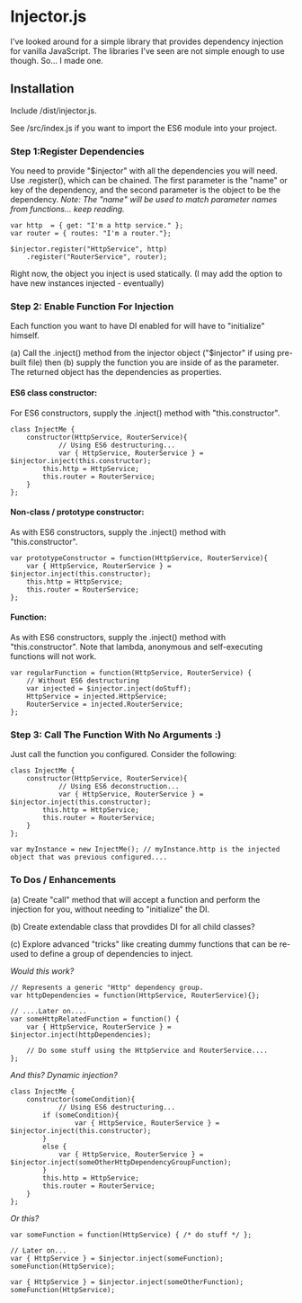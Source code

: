 # Injector.js

I've looked around for a simple library that provides dependency injection for vanilla JavaScript. The libraries I've seen are not simple enough to use though. So... I made one.  

## Installation

Include /dist/injector.js. 

See /src/index.js if you want to import the ES6 module into your project.

### Step 1:Register Dependencies

You need to provide "$injector" with all the dependencies you will need. Use .register(), which can be chained. The first parameter is the "name" or key of the dependency, and the second parameter is the object to be the dependency. *Note: The "name" will be used to match parameter names from functions... keep reading.*

```
var http  = { get: "I'm a http service." };
var router = { routes: "I'm a router."};

$injector.register("HttpService", http)
	.register("RouterService", router);
```

Right now, the object you inject is used statically. (I may add the option to have new instances injected - eventually)


### Step 2: Enable Function For Injection

Each function you want to have DI enabled for will have to "initialize" himself. 

(a) Call the .inject() method from the injector object ("$injector" if using pre-built file) then (b) supply the function you are inside of as the parameter. The returned object has the dependencies as properties.

#### ES6 class constructor:

For ES6 constructors, supply the .inject() method with "this.constructor".
```
class InjectMe {
	constructor(HttpService, RouterService){
    		// Using ES6 destructuring...
        	var { HttpService, RouterService } = $injector.inject(this.constructor);
		this.http = HttpService;
		this.router = RouterService;
	}
};
```

#### Non-class / prototype constructor:

As with ES6 constructors, supply the .inject() method with "this.constructor".
```
var prototypeConstructor = function(HttpService, RouterService){
	var { HttpService, RouterService } = $injector.inject(this.constructor);
	this.http = HttpService;
	this.router = RouterService;
};
```

#### Function:

As with ES6 constructors, supply the .inject() method with "this.constructor". Note that lambda, anonymous and self-executing functions will not work.
```
var regularFunction = function(HttpService, RouterService) {
	// Without ES6 destructuring
	var injected = $injector.inject(doStuff);
	HttpService = injected.HttpService;
	RouterService = injected.RouterService;
};
```


### Step 3: Call The Function With No Arguments :)

Just call the function you configured. Consider the following:

```
class InjectMe {
	constructor(HttpService, RouterService){
    		// Using ES6 deconstruction...
        	var { HttpService, RouterService } = $injector.inject(this.constructor);
		this.http = HttpService;
		this.router = RouterService;
	}
};

var myInstance = new InjectMe(); // myInstance.http is the injected object that was previous configured....
```

### To Dos / Enhancements

(a) Create "call" method that will accept a function and perform the injection for you, without needing to "initialize" the DI.

(b) Create extendable class that provdides DI for all child classes?

(c) Explore advanced "tricks" like creating dummy functions that can be re-used to define a group of dependencies to inject.

*Would this work?*
```
// Represents a generic "Http" dependency group.
var httpDependencies = function(HttpService, RouterService){};

// ....Later on....
var someHttpRelatedFunction = function() {
	var { HttpService, RouterService } = $injector.inject(httpDependencies);
	
	// Do some stuff using the HttpService and RouterService....
};
```

*And this? Dynamic injection?*

```
class InjectMe {
	constructor(someCondition){
    		// Using ES6 destructuring...
		if (someCondition){
        		var { HttpService, RouterService } = $injector.inject(this.constructor);
		}
		else {
			var { HttpService, RouterService } = $injector.inject(someOtherHttpDependencyGroupFunction);
		}
		this.http = HttpService;
		this.router = RouterService;
	}
};
```

*Or this?*
```
var someFunction = function(HttpService) { /* do stuff */ };

// Later on...
var { HttpService } = $injector.inject(someFunction);
someFunction(HttpService);

var { HttpService } = $injector.inject(someOtherFunction);
someFunction(HttpService);

```
